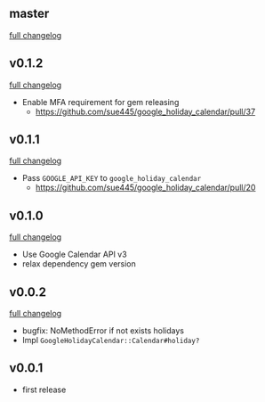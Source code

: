 ## master
[full changelog](http://github.com/sue445/google_holiday_calendar/compare/v0.1.2...master)

## v0.1.2
[full changelog](http://github.com/sue445/google_holiday_calendar/compare/v0.1.1...v0.1.2)

* Enable MFA requirement for gem releasing
  * https://github.com/sue445/google_holiday_calendar/pull/37

## v0.1.1
[full changelog](http://github.com/sue445/google_holiday_calendar/compare/v0.1.0...v0.1.1)

* Pass `GOOGLE_API_KEY` to `google_holiday_calendar`
  * https://github.com/sue445/google_holiday_calendar/pull/20

## v0.1.0
[full changelog](http://github.com/sue445/google_holiday_calendar/compare/v0.0.2...v0.1.0)

* Use Google Calendar API v3
* relax dependency gem version

## v0.0.2
[full changelog](http://github.com/sue445/google_holiday_calendar/compare/v0.0.1...v0.0.2)

* bugfix: NoMethodError if not exists holidays
* Impl `GoogleHolidayCalendar::Calendar#holiday?`

## v0.0.1
* first release
